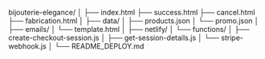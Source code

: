 bijouterie-elegance/
│
├── index.html
├── success.html
├── cancel.html
├── fabrication.html
│
├── data/
│   ├── products.json
│   └── promo.json
│
├── emails/
│   └── template.html
│
├── netlify/
│   └── functions/
│       ├── create-checkout-session.js
│       ├── get-session-details.js
│       └── stripe-webhook.js
│
└── README_DEPLOY.md
